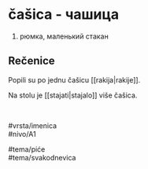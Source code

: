 # čašica - чашица

1. рюмка, маленький стакан  

## Rečenice

Popili su po jednu čašicu [[rakija|rakije]].  

Na stolu je [[stajati|stajalo]] više čašica.  

<br>

#vrsta/imenica  
#nivo/A1  

#tema/piće  
#tema/svakodnevica  
